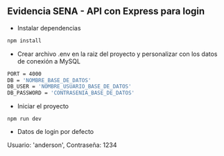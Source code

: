 ## Evidencia SENA - API con Express para login


- Instalar dependencias
```bash
npm install
```

- Crear archivo .env en la raiz del proyecto y personalizar con los datos de conexión a MySQL

```bash
PORT = 4000
DB = 'NOMBRE_BASE_DE_DATOS'
DB_USER = 'NOMBRE_USUARIO_BASE_DE_DATOS'
DB_PASSWORD = 'CONTRASENIA_BASE_DE_DATOS'
```

- Iniciar el proyecto
```
npm run dev
```

- Datos de login por defecto

Usuario: 'anderson',
Contraseña: 1234